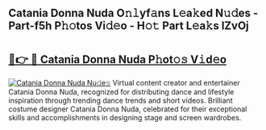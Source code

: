 ## Catania Donna Nuda O𝚗𝚕yf𝚊ns L𝚎a𝚔ed N𝚞𝚍es - Part-f5h P𝚑𝚘tos Vi𝚍𝚎o - H𝚘𝚝 Part L𝚎a𝚔s lZvOj

# <h2><a href="http://kf8waj.oniu.top/?m=Catania+Donna+Nuda">🔗👉 🔴 Catania Donna Nuda P𝚑ot𝚘𝚜 V𝚒d𝚎o</a></h2>

[![Catania Donna Nuda Nu𝚍e𝚜](https://i.imgur.com/0qMVB7G.gif)](http://kf8waj.oniu.top/?m=Catania+Donna+Nuda)
Virtual content creator and entertainer Catania Donna Nuda, recognized for distributing dance and lifestyle inspiration through trending dance trends and short videos. Brilliant costume designer Catania Donna Nuda, celebrated for their exceptional skills and accomplishments in designing stage and screen wardrobes.  
